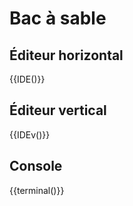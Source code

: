 # Bac à sable


## Éditeur horizontal

{{IDE()}}

## Éditeur vertical

{{IDEv()}}

## Console

{{terminal()}}